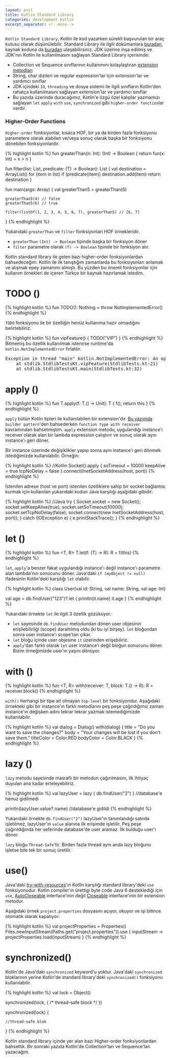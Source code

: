 ```yaml
---
layout: post
title: Kotlin Standard Library
categories: development kotlin
excerpt_separator: <!--more-->
---
```

`Kotlin Standard Library`, Kotlin ile kod yazarken sürekli başvurulan bir araç kutusu olarak düşünülebilir. Standard Library ile ilgili dokümanlara [buradan](https://kotlinlang.org/api/latest/jvm/stdlib/), kaynak koduna da [buradan](https://github.com/JetBrains/kotlin/tree/master/libraries/stdlib) ulaşabilirsiniz. JDK üzerine inşa edilmiş ve JDK'nın Kotlin ile kullanılmasını sağlayan Standard Library içerisinde:

- Collection ve Sequence sınıflarının kullanımını kolaylaştıran [extension metodları](/development/kotlin/2017/02/11/Kotlin-Extensions.html)
- String, char dizileri ve regular expression'lar için extension'lar ve yardımcı sınıflar
- JDK içindeki  `IO`, `threading` ve dosya sistemi ile ilgili sınıfların Kotlin'den rahatça kullanılmasını sağlayan extension'lar ve yardımcı sınıflar
- Bu yazıda üzerinde duracağımız, Kotlin'e özgü özel kalıplar yazmamızı sağlayan `let` `apply` `with` `use`, `synchronized` gibi `higher-order function`lar vardır.

<!--more-->

### Higher-Order Functions
`Higher-order` fonksiyonlar, kısaca HOF, bir ya da birden fazla fonksiyonu parametere olarak alabilen ve/veya sonuç olarak başka bir fonksiyonu dönebilen fonksiyonlardır.

{% highlight kotlin %}
fun greaterThan(n: Int): (Int) -> Boolean {
    return fun(x: Int) = x > n
}

fun <T> filter(list: List<T>, predicate: (T) -> Boolean): List<T> {
    val destination = ArrayList<T>()
    for (item in list) if (predicate(item)) destination.add(item)
    return destination
}

fun main(args: Array<String>) {
    val greaterThan5 = greaterThan(5)

    greaterThan5(4) // false
    greaterThan5(6) // true

    filter(listOf(1, 2, 3, 4, 5, 6, 7), greaterThan5) // [6, 7]
}
{% endhighlight %}

Yukarıdaki `greaterThan` ve `filter` fonksiyonları HOF örnekleridir. 

- `greaterThan` `(Int) -> Boolean` tipinde başka bir fonksiyon döner
- `filter` parametre olarak `(T) -> Boolean` tipinde bir fonksiyon alır.


Kotlin standard library ile gelen bazı higher-order fonksiyonlardan bahsedeceğim. Kotlin ile ilk tanıştığım zamanlarda bu fonksiyonları anlamak ve alışmak epey zamanımı almıştı. Bu yüzden bu önemli fonksiyonlar için kullanım örnekleri de içeren Türkçe bir kaynak hazırlamak istedim.

# TODO ()

{% highlight kotlin %}
fun TODO(): Nothing = throw NotImplementedError()
{% endhighlight %}

`TODO` fonksiyonu ile bir özelliğin henüz kullanıma hazır olmadığını belirtebiliriz. 

{% highlight kotlin %}
fun vipFeature() {
    TODO("VIP")
}
{% endhighlight %}
Bitmemiş bu özellik kullanılmak istenirse runtime'da `kotlin.NotImplementedError` fırlatılır.
<pre>
Exception in thread "main" kotlin.NotImplementedError: An operation is not implemented: VIP
	at stdlib.StdlibTestsKt.vipFeature(StdlibTests.kt:21)
	at stdlib.StdlibTestsKt.main(StdlibTests.kt:32)
</pre>


# apply ()
{% highlight kotlin %}
fun <T> T.apply(f: T.() -> Unit): T { f(); return this }
{% endhighlight %}

`apply` bütün Kotlin tipleri ile kullanılabilen bir extension'dır. 
[Bu yazımda](development/kotlin/2017/02/24/Kotlin-Instance-Olusturma.html) `builder pattern`'den bahsederken `function type with receiver` kavramından bahsetmiştim. `apply` extension metodu, uygulandığı instance'ı receiver olarak alan bir lambda expression çalıştırır ve sonuç olarak aynı instance'ı geri döner. 

Bir instance üzerinde değişiklikler yapıp sonra aynı instance'ı geri dönmek istediğimizde kullanılabilir. Örneğin:

{% highlight kotlin %}
//Kotlin
Socket().apply {
    soTimeout = 10000
    keepAlive = true
    tcpNoDelay = false
}.connect(InetSocketAddress(host, port))
{% endhighlight %}

İstenilen adrese (host ve port) istenilen özelliklere sahip bir socket bağlantısı kurmak için kullanılan yukarıdaki kodun Java karşılığı aşağıdaki gibidir:

{% highlight kotlin %}
//Java
try {
    Socket socket = new Socket();
    socket.setKeepAlive(true);
    socket.setSoTimeout(10000);
    socket.setTcpNoDelay(false);
    socket.connect(new InetSocketAddress(host, port));
} catch (IOException e) {
    e.printStackTrace();
}
{% endhighlight %}

# let () 
{% highlight kotlin %}
fun <T, R> T.let(f: (T) -> R): R = f(this)
{% endhighlight %}

`let`, `apply`'a benzer fakat uygulandığı instance'ı değil instance'ı parametre alan lambda'nın sonucunu döner. Java'daki `if (myObject != null)` ifadesinin Kotlin'deki karşılığı `let` olabilir. 

{% highlight kotlin %}
class User(val id: String, val name: String, val age: Int)

val age = db.findUser("123")?.let {
    println(it.name)
    it.age
}
{% endhighlight %} 

Yukarıdaki örnekte  `let` ile ilgili 3 özellik gözüküyor:
* `let` sayesinde `db.findUser` metodundan dönen user objesinin erişilebilirliği (scope) daraltılmış oldu (ki bu iyi birşey). `let` bloğundan sonra user instance'ı scope'tan çıkar.
* `let` bloğu içinde user objesine `it` üzerinden erişebiliriz.
* `apply`'dan farklı olarak `let` user instance'ı değil bloğun sonucunu döner. Bizim örneğimizde user'ın yaşını dönüyor.

# with ()

{% highlight kotlin %}
fun <T, R> with(receiver: T, block: T.() -> R): R = receiver.block()
{% endhighlight %}

`with()` herhangi bir tipe ait olmayan `top-level` bir fonksiyondur. Aşağıdaki örnekteki gibi bir instance'ın farklı metodlarını peş peşe çağırdığımız zaman instance'ın değişken adını tekrar tekrar yazmak istemediğimizde kullanılabilir.

{% highlight kotlin %}
val dialog = Dialog()
with(dialog) {
    title = "Do you want to save the changes?"
    body = "Your changes will be lost if you don't save them."
    titleColor = Color.RED
    bodyColor = Color.BLACK
}
{% endhighlight %}  

# lazy ()
`lazy` metodu sayesinde masraflı bir metodun çağırılmasını, ilk ihtiyaç duyulan ana kadar erteleyebiliriz. 

{% highlight kotlin %}
val lazyUser = lazy { db.findUser("2") }
//database'e henuz gidilmedi

println(lazyUser.value?.name)
//database'e gidildi
{% endhighlight %}  

Yukarıdaki örnekte `db.findUser("2")` lazyUser'ın tanımlandığı satırda işletilmez, lazyUser'ın `value` alanına ilk erişimde işletilir. Peş peşe çağırıldığında her seferinde database'de user aramaz. İlk bulduğu user'ı döner. 

`lazy` bloğu `Thread-Safe`'tir. Birden fazla thread aynı anda lazy bloğunu işletse bile tek bir sonuç üretilir.

# use()

Java'daki [try-with-resources](https://docs.oracle.com/javase/tutorial/essential/exceptions/tryResourceClose.html`)'ın Kotlin karşılığı standard library'deki `use` fonksiyonudur. 
Kotlin compiler'ın ürettigi byte code Java 6 desteklediği için `use`, [AutoCloseable](https://docs.oracle.com/javase/7/docs/api/java/lang/AutoCloseable.html) interface'inin değil [Closeable](https://docs.oracle.com/javase/7/docs/api/java/io/Closeable.html) interface'inin bir extension metodur.

Aşağıdaki örnek `project.properties` dosyasını açıyor, okuyor ve işi bitince otomatik olarak kapatıyor:

{% highlight kotlin %}
val projectProperties = Properties()
Files.newInputStream(Paths.get("project.properties")).use { inputStream ->
    projectProperties.load(inputStream)
}
{% endhighlight %}  


# synchronized()

Kotlin'de Java'daki `synchronized` keyword'u yoktur. Java'daki `synchronized` bloklarının yerine Kotlin'de  standard library'deki `synchronized()` fonksiyonu kullanılabilir.

{% highlight kotlin %}
val lock = Object()

synchronized(lock, { /* thread-safe block */ })

synchronized(lock) {

    //thread-safe blok

}
{% endhighlight %}  

Kotlin standard library içinde yer alan bazı Higher-order fonksiyonlardan bahsettik. Bir sonraki yazıda Kotlin'de Collection'ları ve Sequence'ları yazacağım.